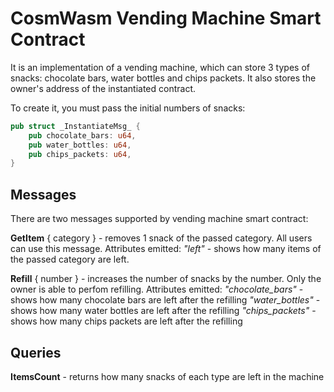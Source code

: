 # CosmWasm Vending Machine Smart Contract

It is an implementation of a vending machine, which can store 3 types of snacks: chocolate bars, water bottles and chips packets.
It also stores the owner's address of the instantiated contract.

To create it, you must pass the initial numbers of snacks:

```rust
pub struct _InstantiateMsg_ {
    pub chocolate_bars: u64,
    pub water_bottles: u64,
    pub chips_packets: u64,
}
```

## Messages

There are two messages supported by vending machine smart contract:

__GetItem__ { category } - removes 1 snack of the passed category. All users can use this message.
Attributes emitted:
_"left"_ - shows how many items of the passed category are left.

__Refill__ { number } - increases the number of snacks by the number. Only the owner is able to perfom refilling.
Attributes emitted:
_"chocolate_bars"_ - shows how many chocolate bars are left after the refilling
_"water_bottles"_ - shows how many water bottles are left after the refilling
_"chips_packets"_ - shows how many chips packets are left after the refilling

## Queries

__ItemsCount__ - returns how many snacks of each type are left in the machine
